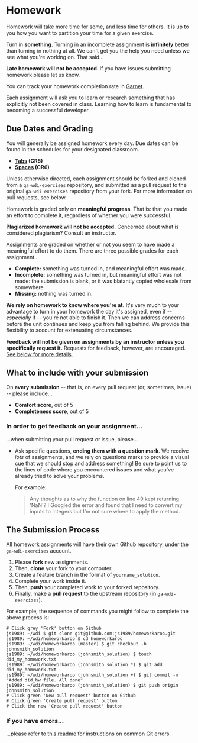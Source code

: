 # Homework

Homework will take more time for some, and less time for others. It is up to you how you want to partition your time for a given exercise.

Turn in **something**. Turning in an incomplete assignment is **infinitely** better than turning in nothing at all. We can't get you the help you need unless we see what you're working on. That said...

**Late homework will not be accepted**. If you have issues submitting homework please let us know.

You can track your homework completion rate in [Garnet](http://garnet.wdidc.org).

Each assignment will ask you to learn or research something that has explicitly not been covered in class. Learning how to learn is fundamental to becoming a successful developer.

## Due Dates and Grading

You will generally be assigned homework every day. Due dates can be found in the schedules for your designated classroom.
- **[Tabs](https://ga-dc.github.io/cr5/#2017-01-06) (CR5)**
- **[Spaces](https://ga-dc.github.io/cr6/#2017-01-06) (CR6)**


Unless otherwise directed, each assignment should be forked and cloned from a `ga-wdi-exercises` repository, and submitted as a pull request to the original `ga-wdi-exercises` repository from your fork. For more information on pull requests, see below.

Homework is graded only on **meaningful progress**. That is: that you made an effort to complete it, regardless of whether you were successful.

**Plagiarized homework will not be accepted.** Concerned about what is considered plagiarism? Consult an instructor.

Assignments are graded on whether or not you seem to have made a meaningful effort to do them. There are three possible grades for each assignment...
- **Complete:** something was turned in, and meaningful effort was made.
- **Incomplete:** something was turned in, but meaningful effort was not made: the submission is blank, or it was blatantly copied wholesale from somewhere.
- **Missing:** nothing was turned in.

**We rely on homework to know where you're at.** It's very much to your advantage to turn in your homework the day it's assigned, even if -- *especially* if -- you're not able to finish it. Then we can address concerns before the unit continues and keep you from falling behind. We provide this flexibility to account for extenuating circumstances.

**Feedback will not be given on assignments by an instructor unless you specifically request it.** Requests for feedback, however, are encouraged. [See below for more details](#in-order-to-get-feedback-on-your-assignment).

## What to include with your submission

On **every submission** -- that is, on every pull request (or, sometimes, issue) -- please include...
- **Comfort score**, out of 5
- **Completeness score**, out of 5

### In order to get feedback on your assignment...

...when submitting your pull request or issue, please...

- Ask specific questions, **ending them with a question mark**. We receive *lots* of assignments, and we rely on questions marks to provide a visual cue that we should stop and address something! Be sure to point us to the lines of code where you encountered issues and what you've already tried to solve your problems.

  For example:

  > Any thoughts as to why the function on line 49 kept returning 'NaN'? I Googled the error and found that I need to convert my inputs to integers but I'm not sure where to apply the method.

## The Submission Process

All homework assignments will have their own Github repository, under the `ga-wdi-exercises` account.

1. Please **fork** new assignments.
2. Then, **clone** your fork to your computer.
3. Create a feature branch in the format of `yourname_solution`.
4. Complete your work inside it.
5. Then, **push** your completed work to your forked repository.
6. Finally, make a **pull request** to the upstream repository (in `ga-wdi-exercises`).

For example, the sequence of commands you might follow to complete the above process is:

```
# Click grey 'Fork' button on Github
js1989: ~/wdi $ git clone git@github.com:js1989/homeworkaroo.git
js1989: ~/wdi/homeworkaroo $ cd homeworkaroo
js1989: ~/wdi/homeworkaroo (master) $ git checkout -b johnsmith_solution
js1989: ~/wdi/homeworkaroo (johnsmith_solution) $ touch did_my_homework.txt
js1989: ~/wdi/homeworkaroo (johnsmith_solution *) $ git add did_my_homework.txt
js1989: ~/wdi/homeworkaroo (johnsmith_solution +) $ git commit -m "Added did_hw file. All done"
js1989: ~/wdi/homeworkaroo (johnsmith_solution) $ git push origin johnsmith_solution
# Click green 'New pull request' button on Github
# Click green 'Create pull request' button
# Click the new 'Create pull request' button
```

### If you have errors...

...please refer to [this readme](https://github.com/ga-wdi-lessons/git-review) for instructions on common Git errors.
